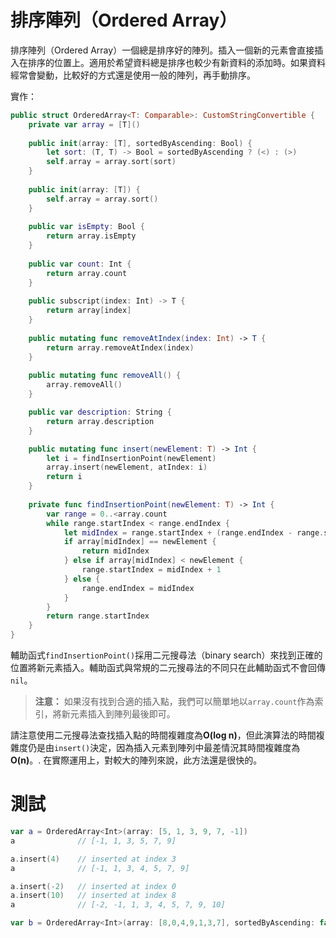 # 排序陣列（Ordered Array）

排序陣列（Ordered Array）一個總是排序好的陣列。插入一個新的元素會直接插入在排序的位置上。適用於希望資料總是排序也較少有新資料的添加時。如果資料經常會變動，比較好的方式還是使用一般的陣列，再手動排序。

實作：

```swift
public struct OrderedArray<T: Comparable>: CustomStringConvertible {
	private var array = [T]()
	
	public init(array: [T], sortedByAscending: Bool) {
		let sort: (T, T) -> Bool = sortedByAscending ? (<) : (>)
		self.array = array.sort(sort)
	}
	
	public init(array: [T]) {
		self.array = array.sort()
	}
	
	public var isEmpty: Bool {
		return array.isEmpty
	}
	
	public var count: Int {
		return array.count
	}
	
	public subscript(index: Int) -> T {
		return array[index]
	}
	
	public mutating func removeAtIndex(index: Int) -> T {
		return array.removeAtIndex(index)
	}
	
	public mutating func removeAll() {
		array.removeAll()
	}

	public var description: String {
		return array.description
	}

	public mutating func insert(newElement: T) -> Int {
		let i = findInsertionPoint(newElement)
		array.insert(newElement, atIndex: i)
		return i
	}
	
	private func findInsertionPoint(newElement: T) -> Int {
		var range = 0..<array.count
		while range.startIndex < range.endIndex {
			let midIndex = range.startIndex + (range.endIndex - range.startIndex) / 2
			if array[midIndex] == newElement {
				return midIndex
			} else if array[midIndex] < newElement {
				range.startIndex = midIndex + 1
			} else {
				range.endIndex = midIndex
			}
		}
		return range.startIndex
	}
}
```

輔助函式`findInsertionPoint()`採用二元搜尋法（binary search）來找到正確的位置將新元素插入。輔助函式與常規的二元搜尋法的不同只在此輔助函式不會回傳`nil`。

> **注意：** 如果沒有找到合適的插入點，我們可以簡單地以`array.count`作為索引，將新元素插入到陣列最後即可。


請注意使用二元搜尋法查找插入點的時間複雜度為**O(log n)**，但此演算法的時間複雜度仍是由`insert()`決定，因為插入元素到陣列中最差情況其時間複雜度為**O(n)**。. 在實際運用上，對較大的陣列來說，此方法還是很快的。

# 測試

```swift
var a = OrderedArray<Int>(array: [5, 1, 3, 9, 7, -1])
a              // [-1, 1, 3, 5, 7, 9]

a.insert(4)    // inserted at index 3
a              // [-1, 1, 3, 4, 5, 7, 9]

a.insert(-2)   // inserted at index 0
a.insert(10)   // inserted at index 8
a              // [-2, -1, 1, 3, 4, 5, 7, 9, 10]

var b = OrderedArray<Int>(array: [8,0,4,9,1,3,7], sortedByAscending: false) // [9, 8, 7, 4, 3, 1, 0]

```
